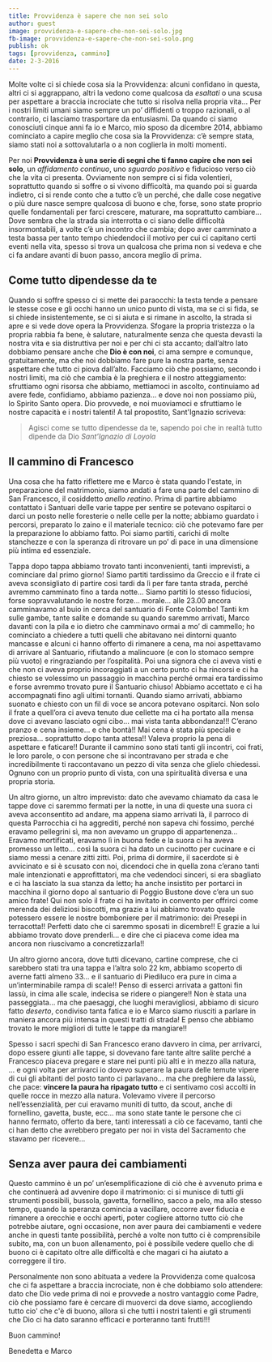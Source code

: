 ```yaml
---
title: Provvidenza è sapere che non sei solo
author: guest
image: provvidenza-e-sapere-che-non-sei-solo.jpg
fb-image: provvidenza-e-sapere-che-non-sei-solo.png
publish: ok
tags: [provvidenza, cammino]
date: 2-3-2016
---
```


Molte volte ci si chiede cosa sia la Provvidenza: alcuni confidano in questa, altri ci si aggrappano, altri la vedono come qualcosa da *esaltati* o una scusa per aspettare a braccia incrociate che tutto si risolva nella propria vita… Per i nostri limiti umani siamo sempre un po’ diffidenti o troppo razionali, o al contrario, ci lasciamo trasportare da entusiasmi. Da quando ci siamo conosciuti cinque anni fa io e Marco, mio sposo da dicembre 2014, abbiamo cominciato a capire meglio che cosa sia la Provvidenza: c’è sempre stata, siamo stati noi a sottovalutarla o a non coglierla in molti momenti.

Per noi **Provvidenza è una serie di segni che ti fanno capire che non sei solo**, un *affidamento continuo*, uno *sguardo positivo* e fiducioso verso ciò che la vita ci presenta. Ovviamente non sempre ci si fida volentieri, soprattutto quando si soffre o si vivono difficoltà, ma quando poi si guarda indietro, ci si rende conto che a tutto c’è un perché, che dalle cose negative o più dure nasce sempre qualcosa di buono e che, forse, sono state proprio quelle fondamentali per farci crescere, maturare, ma soprattutto cambiare… Dove sembra che la strada sia interrotta o ci siano delle difficoltà insormontabili, a volte c’è un incontro che cambia; dopo aver camminato a testa bassa per tanto tempo chiedendoci il motivo per cui ci capitano certi eventi nella vita, spesso si trova un qualcosa che prima non si vedeva e che ci fa andare avanti di buon passo, ancora meglio di prima.

## Come tutto dipendesse da te

Quando si soffre spesso ci si mette dei paraocchi: la testa tende a pensare le stesse cose e gli occhi hanno un unico punto di vista, ma se ci si fida, se si chiede insistentemente, se ci si aiuta e si rimane in ascolto, la strada si apre e si vede dove opera la Provvidenza. Sfogare la propria tristezza o la propria rabbia fa bene, è salutare, naturalmente senza che questa devasti la nostra vita e sia distruttiva per noi e per chi ci sta accanto; dall’altro lato dobbiamo pensare anche che **Dio è con noi**, ci ama sempre e comunque, gratuitamente, ma che noi dobbiamo fare pure la nostra parte, senza aspettare che tutto ci piova dall’alto. Facciamo ciò che possiamo, secondo i nostri limiti, ma ciò che cambia è la preghiera e il nostro atteggiamento: sfruttiamo ogni risorsa che abbiamo, mettiamoci in ascolto, continuiamo ad avere fede, confidiamo, abbiamo pazienza… e dove noi non possiamo più, lo Spirito Santo opera. Dio provvede, e noi muoviamoci e sfruttiamo le nostre capacità e i nostri talenti! A tal propostito, Sant'Ignazio scriveva:

>Agisci come se tutto dipendesse da te, sapendo poi che in realtà tutto dipende da Dio <cite>Sant’Ignazio di Loyola</cite>

## Il cammino di Francesco

Una cosa che ha fatto riflettere me e Marco è stata quando l'estate, in preparazione del matrimonio, siamo andati a fare una parte del cammino di San Francesco, il cosiddetto *anello reatino*. Prima di partire abbiamo contattato i Santuari delle varie tappe per sentire se potevano ospitarci o darci un posto nelle foresterie o nelle celle per la notte; abbiamo guardato i percorsi, preparato lo zaino e il materiale tecnico: ciò che potevamo fare per la preparazione lo abbiamo fatto. Poi siamo partiti, carichi di molte stanchezze e con la speranza di ritrovare un po’ di pace in una dimensione più intima ed essenziale. 

Tappa dopo tappa abbiamo trovato tanti inconvenienti, tanti imprevisti, a cominciare dal primo giorno! Siamo partiti tardissimo da Greccio e il frate ci aveva sconsigliato di partire così tardi da lì per fare tanta strada, perché avremmo camminato fino a tarda notte… Siamo partiti lo stesso fiduciosi, forse sopravvalutando le nostre forze… morale… alle 23.00 ancora camminavamo al buio in cerca del santuario di Fonte Colombo! Tanti km sulle gambe, tante salite e domande su quando saremmo arrivati, Marco davanti con la pila e io dietro che camminavo ormai a mo’ di cammello; ho cominciato a chiedere a tutti quelli che abitavano nei dintorni quanto mancasse e alcuni ci hanno offerto di rimanere a cena, ma noi aspettavamo di arrivare al Santuario, rifiutando a malincuore (e con lo stomaco sempre più vuoto) e ringraziando per l’ospitalità. Poi una signora che ci aveva visti e che non ci aveva proprio incoraggiati a un certo punto ci ha rincorsi e ci ha chiesto se volessimo un passaggio in macchina perché ormai era tardissimo e forse avremmo trovato pure il Santuario chiuso! Abbiamo accettato e ci ha accompagnati fino agli ultimi tornanti. Quando siamo arrivati, abbiamo suonato e chiesto con un fil di voce se ancora potevano ospitarci. Non solo il frate a quell’ora ci aveva tenuto due cellette ma ci ha portato alla mensa dove ci avevano lasciato ogni cibo… mai vista tanta abbondanza!!! C’erano pranzo e cena insieme... e che bontà!! Mai cena è stata più speciale e preziosa… soprattutto dopo tanta attesa!! Valeva proprio la pena di aspettare e faticare!! Durante il cammino sono stati tanti gli incontri, coi frati, le loro parole, o con persone che si incontravano per strada e che incredibilmente ti raccontavano un pezzo di vita senza che glielo chiedessi. Ognuno con un proprio punto di vista, con una spiritualità diversa e una propria storia.

Un altro giorno, un altro imprevisto: dato che avevamo chiamato da casa le tappe dove ci saremmo fermati per la notte, in una di queste una suora ci aveva acconsentito ad andare, ma appena siamo arrivati là, il parroco di questa Parrocchia ci ha aggrediti, perché non sapeva chi fossimo, perché eravamo pellegrini sì, ma non avevamo un gruppo di appartenenza... Eravamo mortificati, eravamo lì in buona fede e la suora ci ha aveva promesso un letto… così la suora ci ha dato un cucinotto per cucinare e ci siamo messi a cenare zitti zitti. Poi, prima di dormire, il sacerdote si è avvicinato e si è scusato con noi, dicendoci che in quella zona c’erano tanti male intenzionati e approfittatori, ma che vedendoci sinceri, si era sbagliato e ci ha lasciato la sua stanza da letto; ha anche insistito per portarci in macchina il giorno dopo al santuario di Poggio Bustone dove c’era un suo amico frate! Qui non solo il frate ci ha invitato in convento per offrirci come merenda dei deliziosi biscotti, ma grazie a lui abbiamo trovato quale potessero essere le nostre bomboniere per il matrimonio: dei Presepi in terracotta!! Perfetti dato che ci saremmo sposati in dicembre!! E grazie a lui abbiamo trovato dove prenderli… e dire che ci piaceva come idea ma ancora non riuscivamo a concretizzarla!!

Un altro giorno ancora, dove tutti dicevano, cartine comprese, che ci sarebbero stati tra una tappa e l’altra solo 22 km, abbiamo scoperto di averne fatti almeno 33… e il santuario di Piediluco era pure in cima a un’interminabile rampa di scale!! Penso di esserci arrivata a gattoni fin lassù, in cima alle scale, indecisa se ridere o piangere!! Non è stata una passeggiata… ma che paesaggi, che luoghi meravigliosi, abbiamo di sicuro fatto *deserto*, condiviso tanta fatica e io e Marco siamo riusciti a parlare in maniera ancora più intensa in questi tratti di strada! E penso che abbiamo trovato le more migliori di tutte le tappe da mangiare!! 

Spesso i sacri spechi di San Francesco erano davvero in cima, per arrivarci, dopo essere giunti alle tappe, si dovevano fare tante altre salite perché a Francesco piaceva pregare e stare nei punti più alti e in mezzo alla natura, … e ogni volta per arrivarci io dovevo superare la paura delle temute vipere di cui gli abitanti del posto tanto ci parlavano… ma che preghiere da lassù, che pace: **vincere la paura ha ripagato tutto** e ci sentivamo così accolti in quelle rocce in mezzo alla natura. Volevamo vivere il percorso nell’essenzialità, per cui eravamo muniti di tutto, da scout, anche di fornellino, gavetta, buste, ecc… ma sono state tante le persone che ci hanno fermato, offerto da bere, tanti interessati a ciò ce facevamo, tanti che ci han detto che avrebbero pregato per noi in vista del Sacramento che stavamo per ricevere... 

## Senza aver paura dei cambiamenti

Questo cammino è un po’ un’esemplificazione di ciò che è avvenuto prima e che continuerà ad avvenire dopo il matrimonio: ci si munisce di tutti gli strumenti possibili, bussola, gavetta, fornellino, sacco a pelo, ma allo stesso tempo, quando la speranza comincia a vacillare, occorre aver fiducia e rimanere a orecchie e occhi aperti, poter cogliere attorno tutto ciò che potrebbe aiutare, ogni occasione, non aver paura dei cambiamenti e vedere anche in questi tante possibilità, perché a volte non tutto ci è comprensibile subito, ma, con un buon allenamento, poi è possibile vedere quello che di buono ci è capitato oltre alle difficoltà e che magari ci ha aiutato a correggere il tiro.

Personalmente non sono abituata a vedere la Provvidenza come qualcosa che ci fa aspettare a braccia incrociate, non è che dobbiamo solo attendere: dato che Dio vede prima di noi e provvede a nostro vantaggio come Padre, ciò che possiamo fare è cercare di muoverci da dove siamo, accogliendo tutto cio' che c'è di buono, allora sì che tutti i nostri talenti e gli strumenti che Dio ci ha dato saranno efficaci e porteranno tanti frutti!!! 

Buon cammino!

Benedetta e Marco


